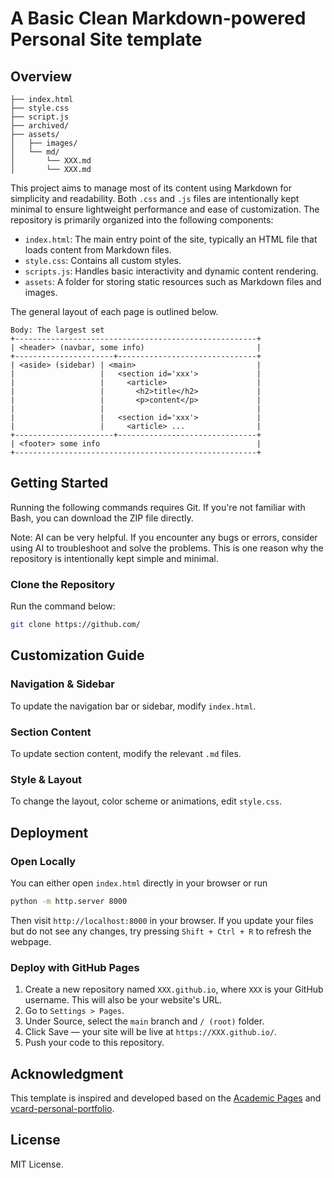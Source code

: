 # A Basic Clean Markdown-powered Personal Site template

## Overview
```
├── index.html
├── style.css
├── script.js  
├── archived/           
├── assets/ 
│   ├── images/          
│   └── md/     
│       └── XXX.md
│       └── XXX.md              
```

This project aims to manage most of its content using Markdown for simplicity and readability. Both `.css` and `.js` files are intentionally kept minimal to ensure lightweight performance and ease of customization. The repository is primarily organized into the following components:

- `index.html`: The main entry point of the site, typically an HTML file that loads content from Markdown files.
- `style.css`: Contains all custom styles.
- `scripts.js`: Handles basic interactivity and dynamic content rendering.
- `assets`: A folder for storing static resources such as Markdown files and images.

The general layout of each page is outlined below.

```
Body: The largest set
+------------------------------------------------------+
| <header> (navbar, some info)                         |
+----------------------+-------------------------------+
| <aside> (sidebar) | <main>                           |
|                   |   <section id='xxx'>             |
|                   |     <article>                    |
|                   |       <h2>title</h2>             |
|                   |       <p>content</p>             |
|                   |                                  |
|                   |   <section id='xxx'>             |
|                   |     <article> ...                |
+----------------------+-------------------------------+
| <footer> some info                                   |
+------------------------------------------------------+
```

## Getting Started

Running the following commands requires Git. If you're not familiar with Bash, you can download the ZIP file directly.

Note: AI can be very helpful. If you encounter any bugs or errors, consider using AI to troubleshoot and solve the problems. This is one reason why the repository is intentionally kept simple and minimal.

### Clone the Repository

Run the command below:

```bash
git clone https://github.com/
```

## Customization Guide

### Navigation & Sidebar
To update the navigation bar or sidebar, modify `index.html`.

### Section Content
To update section content, modify the relevant `.md` files.

### Style & Layout
To change the layout, color scheme or animations, edit `style.css`.


## Deployment

### Open Locally
You can either open `index.html` directly in your browser or run

```bash
python -m http.server 8000
```
Then visit `http://localhost:8000` in your browser. If you update your files but do not see any changes, try pressing `Shift + Ctrl + R` to refresh the webpage.

### Deploy with GitHub Pages
1. Create a new repository named `XXX.github.io`, where `XXX` is your GitHub username. This will also be your website's URL.
1. Go to `Settings > Pages`.
1. Under Source, select the `main` branch and `/ (root)` folder.
1. Click Save — your site will be live at `https://XXX.github.io/`.
1. Push your code to this repository.

## Acknowledgment
This template is inspired and developed based on the [Academic Pages](https://github.com/academicpages/academicpages.github.io.git) and [vcard-personal-portfolio](https://github.com/codewithsadee/vcard-personal-portfolio.git).

## License
MIT License.

